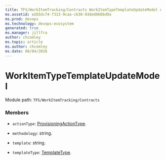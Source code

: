 ```yaml
---
title: TFS/WorkItemTracking/Contracts WorkItemTypeTemplateUpdateModel API | Extensions for Azure DevOps Services
ms.assetid: e265dc74-f313-9caa-c630-93ded060bd9a
ms.prod: devops
ms.technology: devops-ecosystem
generated: true
ms.manager: jillfra
author: chcomley
ms.topic: article
ms.author: chcomley
ms.date: 08/04/2016
---
```


# WorkItemTypeTemplateUpdateModel

Module path: `TFS/WorkItemTracking/Contracts`


### Members

* `actionType`: [ProvisioningActionType](../../../TFS/WorkItemTracking/Contracts/ProvisioningActionType.md). 

* `methodology`: string. 

* `template`: string. 

* `templateType`: [TemplateType](../../../TFS/WorkItemTracking/Contracts/TemplateType.md). 

